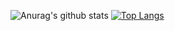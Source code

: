 ![Anurag's github stats](https://github-readme-stats.vercel.app/api?username=KillianG&count_private=true&show_icons=true&theme=dark)
[![Top Langs](https://github-readme-stats.vercel.app/api/top-langs/?username=KillianG)](https://github.com/anuraghazra/github-readme-stats)

